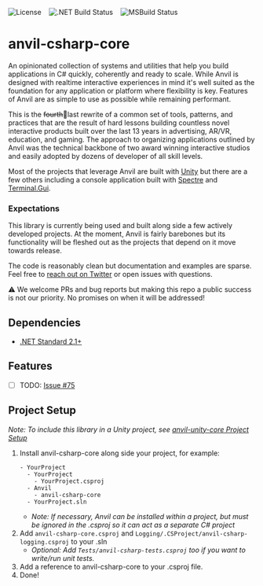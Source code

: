 ![License](https://img.shields.io/github/license/decline-cookies/anvil-csharp-core?label=License)&nbsp;&nbsp;&nbsp;
![.NET Build Status](https://github.com/decline-cookies/anvil-csharp-core/actions/workflows/dotnet-build.yml/badge.svg)&nbsp;&nbsp;&nbsp;
![MSBuild Status](https://github.com/decline-cookies/anvil-csharp-core/actions/workflows/msbuild.yml/badge.svg)&nbsp;&nbsp;&nbsp;

# anvil-csharp-core
An opinionated collection of systems and utilities that help you build applications in C# quickly, coherently and ready to scale. While Anvil is designed with realtime interactive experiences in mind it's well suited as the foundation for any application or platform where flexibility is key.
Features of Anvil are as simple to use as possible while remaining performant.

This is the ~~fourth~~🤞last rewrite of a common set of tools, patterns, and practices that are the result of hard lessons building countless novel interactive products built over the last 13 years in advertising, AR/VR, education, and gaming. The approach to organizing applications outlined by Anvil was the technical backbone of two award winning interactive studios and easily adopted by dozens of developer of all skill levels.

Most of the projects that leverage Anvil are built with [Unity](https://unity.com) but there are a few others including a console application built with [Spectre](https://spectreconsole.net) and [Terminal.Gui](https://github.com/migueldeicaza/gui.cs).

### Expectations
This library is currently being used and built along side a few actively developed projects. At the moment, Anvil is fairly barebones but its functionality will be fleshed out as the projects that depend on it move towards release.

The code is reasonably clean but documentation and examples are sparse. Feel free to [reach out on Twitter](https://twitter.com/declinecookies) or open issues with questions.

⚠️ We welcome PRs and bug reports but making this repo a public success is not our priority. No promises on when it will be addressed!

## Dependencies
 - [.NET Standard 2.1+](https://docs.microsoft.com/en-us/dotnet/standard/net-standard?tabs=net-standard-2-1)

## Features
 - [ ] TODO: [Issue #75](https://github.com/decline-cookies/anvil-csharp-core/issues/75)

## Project Setup

*Note: To include this library in a Unity project, see [anvil-unity-core Project Setup](https://github.com/decline-cookies/anvil-unity-core#project-setup)*

1. Install anvil-csharp-core along side your project, for example:
    ```
    - YourProject
      - YourProject
        - YourProject.csproj
      - Anvil
        - anvil-csharp-core
      - YourProject.sln
    ```
    - *Note: If necessary, Anvil can be installed within a project, but must be ignored in the .csproj so it can act as a separate C# project*
2. Add `anvil-csharp-core.csproj` and `Logging/.CSProject/anvil-csharp-logging.csproj` to your .sln
    - *Optional: Add `Tests/anvil-csharp-tests.csproj` too if you want to write/run unit tests.*
3. Add a reference to anvil-csharp-core to your .csproj file.
4. Done!
